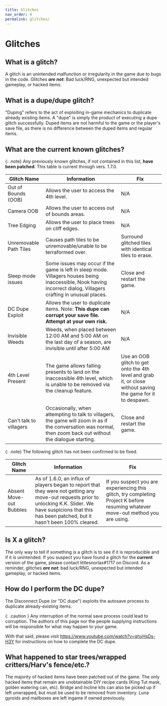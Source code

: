 ```yaml
---
title: Glitches
nav_order: 9
permalink: glitches/
---
```


# Glitches 
## What is a glitch?
A glitch is an unintended malfunction or irregularity in the game due to bugs in the code. Glitches ***are not***: Bad luck/RNG, unexpected but intended gameplay, or hacked items.

## What is a dupe/dupe glitch?
"Duping" refers to the act of exploiting in-game mechanics to duplicate already existing items. A "dupe" is simply the product of executing a dupe glitch successfully. Duped items are not harmful to the game or the player's save file, as there is no difference between the duped items and regular items.

## What are the current known glitches?

{: .note}
Any previously known glitches, if not contained in this list, **have been patched**. This table is current through vers. <span class="label label-purple">1.7.0</span>.

| Glitch Name             | Information                                                                                                                                                       | Fix                                                                                                          |
|-------------------------|-------------------------------------------------------------------------------------------------------------------------------------------------------------------|--------------------------------------------------------------------------------------------------------------|
| Out of Bounds (OOB)     | Allows the user to access the 4th level.                                                                                                                          | N/A                                                                                                          |
| Camera OOB              | Allows the user to access out of bounds areas.                                                                                                                    | N/A                                                                                                          |
| Tree Edging             | Allows the user to place trees on cliff edges.                                                                                                                    | N/A                                                                                                          |
| Unremovable Path Tiles  | Causes path tiles to be unremovable/unable to be terraformed over.                                                                                                | Surround glitched tiles with identical tiles to erase.                                                       |
| Sleep mode issues       | Some issues may occur if the game is left in sleep mode. Villagers houses being inaccessible, Nook having incorrect dialog, Villagers crafting in unusual places. | Close and restart the game.                                                                                  |
| DC Dupe Exploit         | Allows the user to duplicate items. Note: **This dupe can corrupt your save file. Attempt at your own risk.**                                                     | N/A                                                                                                          |
| Invisible Weeds         | Weeds, when placed between 12:00 AM and 5:00 AM on the last day of a season, are invisible until after 5:00 AM                                                    | N/A                                                                                                          |
| 4th Level Present       | The game allows falling presents to land on the inaccessible 4th level, which is unable to be removed via the cleanup feature.                                    | Use an OOB glitch to get onto the 4th level and grab it, or close without saving the game for it to despawn. |
| Can't talk to villagers | Occasionally, when attempting to talk to villagers, the game will zoom in as if the conversation was normal, then zoom back out without the dialogue starting.    | Close and restart the game.                                                                                  |

{: .note}
The following glitch has not been confirmed to be fixed.

| Glitch Name             | Information                                                                                                                                                                                                        | Fix                                                                                                                               |
|-------------------------|--------------------------------------------------------------------------------------------------------------------------------------------------------------------------------------------------------------------|-----------------------------------------------------------------------------------------------------------------------------------|
| Absent Move-out Bubbles | As of 1.6.0, an influx of players began to report that they were not getting any move-out requests prior to unlocking K.K. Slider. We have suspicions that this has been patched, but it hasn't been 100% cleared. | If you suspect you are experiencing this glitch, try completing Project K before resuming whatever move-out method you are using. |

## Is X a glitch?
The only way to tell if something is a glitch is to see if it is reproducible and if it is unintended. If you suspect you have found a glitch for the **current** version of the game, please contact littlesnorlax#1717 on Discord. As a reminder, glitches ***are not***: bad luck/RNG, unexpected but intended gameplay, or hacked items.

## How do I perform the DC dupe? 
The Disconnect Dupe (or "DC dupe") exploits the autosave process to duplicate already-existing items. 

{: .caution }
Any interruption of the normal save process could lead to corruption. The authors of this page nor the people supplying instructions will be responsible for what may happen to your game.

With that said, please visit <https://www.youtube.com/watch?v=qhyHsDs-H3Y> for instructions on how to complete the DC dupe.

## What happened to star trees/wrapped critters/Harv's fence/etc.?
The majority of hacked items have been patched out of the game. The only hacked items that remain are unobtainable DIY recipe cards (King Tut mask, golden watering can, etc). Bridge and Incline kits can also be picked up if left unwrapped, but must be used to be removed from inventory. Luna gyroids and mailboxes are left ingame if owned previously.  
